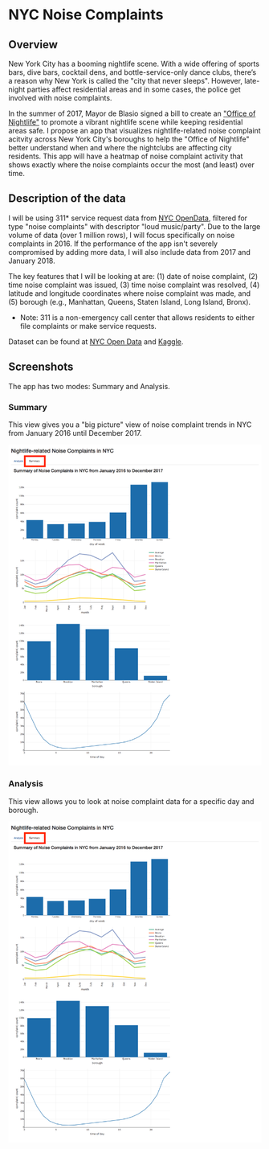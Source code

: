 # NYC Noise Complaints 

## Overview

New York City has a booming nightlife scene. With a wide offering of sports bars, dive bars, cocktail dens, and bottle-service-only dance clubs,  there’s a reason why New York is called the "city that never sleeps". However, late-night parties affect residential areas and in some cases, the police get involved with noise complaints. 

In the summer of 2017, Mayor de Blasio signed a bill to create an ["Office of Nightlife"](https://nypost.com/2017/09/19/de-blasios-newest-city-agency-office-of-nightlife/) to promote a vibrant nightlife scene while keeping residential areas safe. I propose an app that visualizes nightlife-related noise complaint acitvity across New York City's boroughs to help the "Office of Nightlife" better understand when and where the nightclubs are affecting city residents. This app will have a heatmap of noise complaint activity that shows exactly where the noise complaints occur the most (and least) over time. 


## Description of the data

I will be using 311* service request data from [NYC OpenData](https://data.cityofnewyork.us/), filtered for type "noise complaints" with descriptor "loud music/party". Due to the large volume of data (over 1 million rows), I will focus specifically on noise complaints in 2016. If the performance of the app isn't severely compromised by adding more data, I will also include data from 2017 and January 2018. 

The key features that I will be looking at are: (1) date of noise complaint, (2) time noise complaint was issued, (3) time noise complaint was resolved, (4) latitude and longitude coordinates where noise complaint was made, and (5) borough (e.g., Manhattan, Queens, Staten Island, Long Island, Bronx). 

* Note: 311 is a non-emergency call center that allows residents to either file complaints or make service requests. 

Dataset can be found at [NYC Open Data](https://data.cityofnewyork.us/d/fhrw-4uyv/visualization) and [Kaggle](https://www.kaggle.com/somesnm/partynyc).


## Screenshots

The app has two modes: Summary and Analysis.

### Summary 

This view gives you a "big picture" view of noise complaint trends in NYC from January 2016 until December 2017.

![](screenshots/summary-full-screen.png)


### Analysis 

This view allows you to look at noise complaint data for a specific day and borough. 

![](screenshots/summary-full-screen.png)
